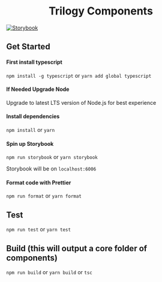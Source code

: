<h1 align="center"> Trilogy Components</h1>


[![Storybook](https://raw.githubusercontent.com/storybooks/brand/master/badge/badge-storybook.svg?sanitize=true)](https://storybook.core.domain.com)


## Get Started

#### First install typescript
`npm install -g typescript` or `yarn add global typescript`

#### If Needed Upgrade Node
Upgrade to latest LTS version of Node.js for best experience

#### Install dependencies
`npm install` or `yarn`

#### Spin up Storybook
`npm run storybook` or `yarn storybook`

Storybook will be on `localhost:6006`

#### Format code with Prettier
`npm run format` or `yarn format`

## Test
`npm run test` or `yarn test`

## Build (this will output a core folder of components)
`npm run build` or `yarn build` or `tsc`
